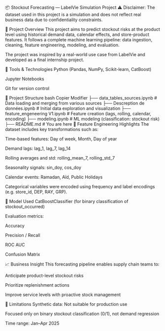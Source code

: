 📦 Stockout Forecasting — LabelVie Simulation Project
⚠️ Disclaimer: The dataset used in this project is a simulation and does not reflect real business data due to confidentiality constraints.

📍 Project Overview
This project aims to predict stockout risks at the product level using historical demand data, calendar effects, and store-product features. It follows a complete machine learning pipeline: data ingestion, cleaning, feature engineering, modeling, and evaluation.

The project was inspired by a real-world use case from LabelVie and developed as a final internship project.

🧰 Tools & Technologies
Python (Pandas, NumPy, Scikit-learn, CatBoost)

Jupyter Notebooks

Git for version control

📁 Project Structure
bash
Copier
Modifier
├── data_tables_sources.ipynb         # Data loading and merging from various sources
├── Descreption de données.ipynb     # Initial data exploration and visualization
├── feature_engeneering V1.ipynb     # Feature creation (lags, rolling, calendar, encoding)
├── modeling.ipynb                   # ML modeling (classification: stockout risk)
├── README.md                        # You are here
🔬 Feature Engineering Highlights
The dataset includes key transformations such as:

Time-based features: Day of week, Month, Day of year

Demand lags: lag_1, lag_7, lag_14

Rolling averages and std: rolling_mean_7, rolling_std_7

Seasonality signals: sin_doy, cos_doy

Calendar events: Ramadan, Aïd, Public Holidays

Categorical variables were encoded using frequency and label encodings (e.g. store_id, DEP, RAY, GRP).

🧠 Model Used
CatBoostClassifier (for binary classification of stockout_occurred)

Evaluation metrics:

Accuracy

Precision / Recall

ROC AUC

Confusion Matrix

📈 Business Insight
This forecasting pipeline enables supply chain teams to:

Anticipate product-level stockout risks

Prioritize replenishment actions

Improve service levels with proactive stock management

🚫 Limitations
Synthetic data: Not suitable for production use

Focused only on binary stockout classification (0/1), not demand regression

Time range: Jan–Apr 2025

